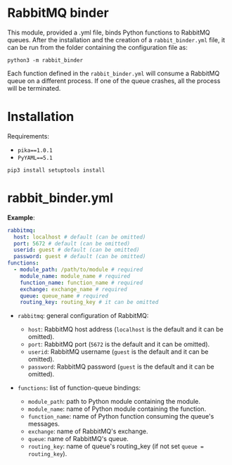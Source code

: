 # RabbitMQ binder

This module, provided a .yml file, binds Python functions to RabbitMQ queues.
After the installation and the creation of a `rabbit_binder.yml` file, it can be run from the folder containing the configuration file as:

```shell
python3 -m rabbit_binder
```

Each function defined in the `rabbit_binder.yml` will consume a RabbitMQ queue on a different process. If one of the queue crashes, all the process will be terminated.

# Installation

Requirements:
- `pika==1.0.1`
- `PyYAML==5.1`

```shell
pip3 install setuptools install
```

# rabbit_binder.yml

**Example**:

```yml
rabbitmq:
  host: localhost # default (can be omitted)
  port: 5672 # default (can be omitted)
  userid: guest # default (can be omitted)
  password: guest # default (can be omitted)
functions:
  - module_path: /path/to/module # required
    module_name: module_name # required
    function_name: function_name # required
    exchange: exchange_name # required
    queue: queue_name # required
    routing_key: routing_key # it can be omitted
```

* `rabbitmq`: general configuration of RabbitMQ:
    * `host`: RabbitMQ host address (`localhost` is the default and it can be omitted).
    * `port`: RabbitMQ port (`5672` is the default and it can be omitted).
    * `userid`: RabbitMQ username (`guest` is the default and it can be omitted).
    * `password`: RabbitMQ password (`guest` is the default and it can be omitted).

* `functions`: list of function-queue bindings:
    * `module_path`: path to Python module containing the module.
    * `module_name`: name of Python module containing the function.
    * `function_name`: name of Python function consuming the queue's messages.
    * `exchange`: name of RabbitMQ's exchange.
    * `queue`: name of RabbitMQ's queue.
    * `routing_key`: name of queue's routing_key (if not set `queue = routing_key`).
